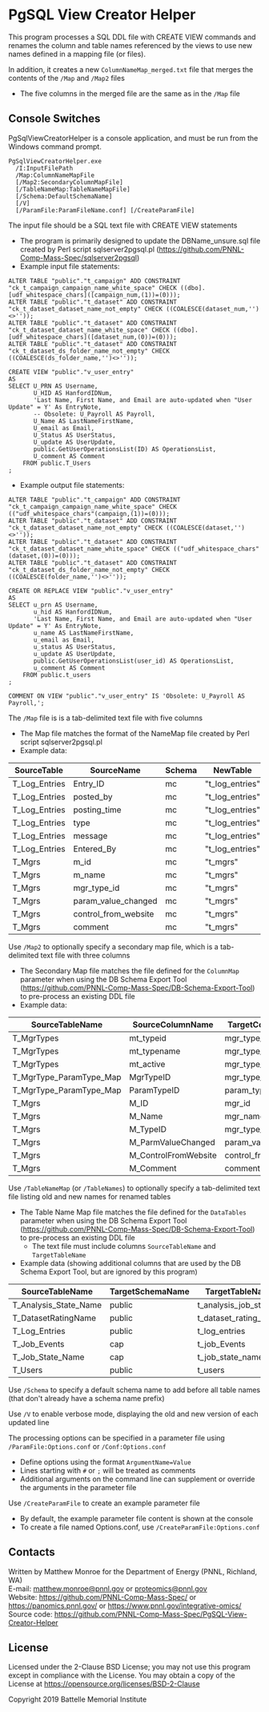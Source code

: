 # PgSQL View Creator Helper

This program processes a SQL DDL file with CREATE VIEW commands and renames the
column and table names referenced by the views to use new names defined in a
mapping file (or files).

In addition, it creates a new `ColumnNameMap_merged.txt` file that merges the contents of the `/Map` and `/Map2` files
* The five columns in the merged file are the same as in the `/Map` file

## Console Switches

PgSqlViewCreatorHelper is a console application, and must be run from the Windows command prompt.

```
PgSqlViewCreatorHelper.exe
  /I:InputFilePath
  /Map:ColumnNameMapFile
  [/Map2:SecondaryColumnMapFile]
  [/TableNameMap:TableNameMapFile]
  [/Schema:DefaultSchemaName]
  [/V]
  [/ParamFile:ParamFileName.conf] [/CreateParamFile]
```

The input file should be a SQL text file with CREATE VIEW statements
* The program is primarily designed to update the DBName_unsure.sql file created by Perl script sqlserver2pgsql.pl (https://github.com/PNNL-Comp-Mass-Spec/sqlserver2pgsql) 
* Example input file statements:

```PLpgSQL
ALTER TABLE "public"."t_campaign" ADD CONSTRAINT "ck_t_campaign_campaign_name_white_space" CHECK ((dbo].[udf_whitespace_chars]([campaign_num,(1))=(0)));
ALTER TABLE "public"."t_dataset" ADD CONSTRAINT "ck_t_dataset_dataset_name_not_empty" CHECK ((COALESCE(dataset_num,'')<>''));
ALTER TABLE "public"."t_dataset" ADD CONSTRAINT "ck_t_dataset_dataset_name_white_space" CHECK ((dbo].[udf_whitespace_chars]([dataset_num,(0))=(0)));
ALTER TABLE "public"."t_dataset" ADD CONSTRAINT "ck_t_dataset_ds_folder_name_not_empty" CHECK ((COALESCE(ds_folder_name,'')<>''));

CREATE VIEW "public"."v_user_entry" 
AS
SELECT U_PRN AS Username,
       U_HID AS HanfordIDNum,
       'Last Name, First Name, and Email are auto-updated when "User Update" = Y' As EntryNote,
       -- Obsolete: U_Payroll AS Payroll,
       U_Name AS LastNameFirstName,
       U_email as Email,
       U_Status AS UserStatus,
       U_update AS UserUpdate,
       public.GetUserOperationsList(ID) AS OperationsList,
       U_comment AS Comment
	FROM public.T_Users
;
```

* Example output file statements:
```PLpgSQL
ALTER TABLE "public"."t_campaign" ADD CONSTRAINT "ck_t_campaign_campaign_name_white_space" CHECK (("udf_whitespace_chars"(campaign,(1))=(0)));
ALTER TABLE "public"."t_dataset" ADD CONSTRAINT "ck_t_dataset_dataset_name_not_empty" CHECK ((COALESCE(dataset,'')<>''));
ALTER TABLE "public"."t_dataset" ADD CONSTRAINT "ck_t_dataset_dataset_name_white_space" CHECK (("udf_whitespace_chars"(dataset,(0))=(0)));
ALTER TABLE "public"."t_dataset" ADD CONSTRAINT "ck_t_dataset_ds_folder_name_not_empty" CHECK ((COALESCE(folder_name,'')<>''));

CREATE OR REPLACE VIEW "public"."v_user_entry"
AS
SELECT u_prn AS Username,
       u_hid AS HanfordIDNum,
       'Last Name, First Name, and Email are auto-updated when "User Update" = Y' As EntryNote,
       u_name AS LastNameFirstName,
       u_email as Email,
       u_status AS UserStatus,
       u_update AS UserUpdate,
       public.GetUserOperationsList(user_id) AS OperationsList,
       u_comment AS Comment
    FROM public.t_users
;

COMMENT ON VIEW "public"."v_user_entry" IS 'Obsolete: U_Payroll AS Payroll,';
```


The `/Map` file is is a tab-delimited text file with five columns
* The Map file matches the format of the NameMap file created by Perl script sqlserver2pgsql.pl
* Example data:

| SourceTable   | SourceName           | Schema | NewTable        | NewName                 |
|---------------|----------------------|--------|-----------------|-------------------------|
| T_Log_Entries | Entry_ID             | mc     | "t_log_entries" | "entry_id"              |
| T_Log_Entries | posted_by            | mc     | "t_log_entries" | "posted_by"             |
| T_Log_Entries | posting_time         | mc     | "t_log_entries" | "posting_time"          |
| T_Log_Entries | type                 | mc     | "t_log_entries" | "type"                  |
| T_Log_Entries | message              | mc     | "t_log_entries" | "message"               |
| T_Log_Entries | Entered_By           | mc     | "t_log_entries" | "entered_by"            |
| T_Mgrs        | m_id                 | mc     | "t_mgrs"        | "mgr_id"                |
| T_Mgrs        | m_name               | mc     | "t_mgrs"        | "mgr_name"              |
| T_Mgrs        | mgr_type_id          | mc     | "t_mgrs"        | "mgr_type_id"           |
| T_Mgrs        | param_value_changed  | mc     | "t_mgrs"        | "param_value_changed"   |
| T_Mgrs        | control_from_website | mc     | "t_mgrs"        | "control_from_website"  |
| T_Mgrs        | comment              | mc     | "t_mgrs"        | "comment"               |


Use `/Map2` to optionally specify a secondary map file, which is a tab-delimited text file with three columns
* The Secondary Map file matches the file defined for the `ColumnMap` parameter when using the DB Schema Export Tool (https://github.com/PNNL-Comp-Mass-Spec/DB-Schema-Export-Tool) to pre-process an existing DDL file
* Example data:

| SourceTableName         | SourceColumnName     | TargetColumnName     |
|-------------------------|----------------------|----------------------|
| T_MgrTypes              | mt_typeid            | mgr_type_id          |
| T_MgrTypes              | mt_typename          | mgr_type_name        |
| T_MgrTypes              | mt_active            | mgr_type_active      |
| T_MgrType_ParamType_Map | MgrTypeID            | mgr_type_id          |
| T_MgrType_ParamType_Map | ParamTypeID          | param_type_id        |
| T_Mgrs                  | M_ID                 | mgr_id               |
| T_Mgrs                  | M_Name               | mgr_name             |
| T_Mgrs                  | M_TypeID             | mgr_type_id          |
| T_Mgrs                  | M_ParmValueChanged   | param_value_changed  |
| T_Mgrs                  | M_ControlFromWebsite | control_from_website |
| T_Mgrs                  | M_Comment            | comment              |


Use `/TableNameMap` (or `/TableNames`) to optionally specify a tab-delimited text file listing old and new names for renamed tables
* The Table Name Map file matches the file defined for the `DataTables` parameter when using the DB Schema Export Tool (https://github.com/PNNL-Comp-Mass-Spec/DB-Schema-Export-Tool) to pre-process an existing DDL file
  * The text file must include columns `SourceTableName` and `TargetTableName`
* Example data (showing additional columns that are used by the DB Schema Export Tool, but are ignored by this program)

| SourceTableName        | TargetSchemaName | TargetTableName       | PgInsert  | KeyColumn(s)      |
|------------------------|------------------|-----------------------|-----------|-------------------|
| T_Analysis_State_Name  | public           | t_analysis_job_state  | true      | job_state_id      |
| T_DatasetRatingName    | public           | t_dataset_rating_name | true      | dataset_rating_id |
| T_Log_Entries          | public           | t_log_entries         | false     |                   |
| T_Job_Events           | cap              | t_job_Events          | false     |                   |
| T_Job_State_Name       | cap              | t_job_state_name      | true      | job               |
| T_Users                | public           | t_users               | true      | user_id           |


Use `/Schema` to specify a default schema name to add before all table names (that don't already have a schema name prefix)

Use `/V` to enable verbose mode, displaying the old and new version of each updated line

The processing options can be specified in a parameter file using `/ParamFile:Options.conf` or `/Conf:Options.conf`
* Define options using the format `ArgumentName=Value`
* Lines starting with `#` or `;` will be treated as comments
* Additional arguments on the command line can supplement or override the arguments in the parameter file

Use `/CreateParamFile` to create an example parameter file
* By default, the example parameter file content is shown at the console
* To create a file named Options.conf, use `/CreateParamFile:Options.conf`

## Contacts

Written by Matthew Monroe for the Department of Energy (PNNL, Richland, WA) \
E-mail: matthew.monroe@pnnl.gov or proteomics@pnnl.gov\
Website: https://github.com/PNNL-Comp-Mass-Spec/ or https://panomics.pnnl.gov/ or https://www.pnnl.gov/integrative-omics/
Source code: https://github.com/PNNL-Comp-Mass-Spec/PgSQL-View-Creator-Helper

## License

Licensed under the 2-Clause BSD License; you may not use this program except
in compliance with the License.  You may obtain a copy of the License at
https://opensource.org/licenses/BSD-2-Clause

Copyright 2019 Battelle Memorial Institute
